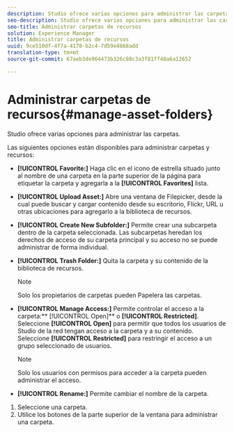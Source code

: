 ```yaml
---
description: Studio ofrece varias opciones para administrar las carpetas.
seo-description: Studio ofrece varias opciones para administrar las carpetas.
seo-title: Administrar carpetas de recursos
solution: Experience Manager
title: Administrar carpetas de recursos
uuid: 9ce510df-4f7a-4178-b2c4-7d59e4868add
translation-type: tm+mt
source-git-commit: 67aeb3de964473b326c88c3a3f81ff48a6a12652

---
```



# Administrar carpetas de recursos{#manage-asset-folders}

Studio ofrece varias opciones para administrar las carpetas.

Las siguientes opciones están disponibles para administrar carpetas y recursos:

* **[!UICONTROL Favorite:]** Haga clic en el icono de estrella situado junto al nombre de una carpeta en la parte superior de la página para etiquetar la carpeta y agregarla a la **[!UICONTROL Favorites]** lista.

* **[!UICONTROL Upload Asset:]** Abre una ventana de Filepicker, desde la cual puede buscar y cargar contenido desde su escritorio, Flickr, URL u otras ubicaciones para agregarlo a la biblioteca de recursos.
* **[!UICONTROL Create New Subfolder:]** Permite crear una subcarpeta dentro de la carpeta seleccionada. Las subcarpetas heredan los derechos de acceso de su carpeta principal y su acceso no se puede administrar de forma individual.
* **[!UICONTROL Trash Folder:]** Quita la carpeta y su contenido de la biblioteca de recursos.

   >[!NOTE]
   >
   >Solo los propietarios de carpetas pueden Papelera las carpetas.

* **[!UICONTROL Manage Access:]** Permite controlar el acceso a la carpeta:** [!UICONTROL Open]** o **[!UICONTROL Restricted]**. Seleccione **[!UICONTROL Open]** para permitir que todos los usuarios de Studio de la red tengan acceso a la carpeta y a su contenido. Seleccione **[!UICONTROL Restricted]** para restringir el acceso a un grupo seleccionado de usuarios.

   >[!NOTE]
   >
   >Solo los usuarios con permisos para acceder a la carpeta pueden administrar el acceso.

* **[!UICONTROL Rename:]** Permite cambiar el nombre de la carpeta.

1. Seleccione una carpeta.
1. Utilice los botones de la parte superior de la ventana para administrar una carpeta.
